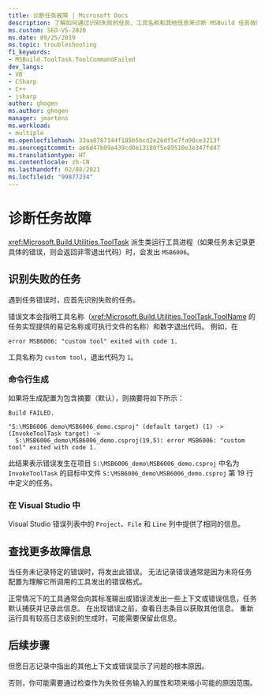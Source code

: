 ```yaml
---
title: 诊断任务故障 | Microsoft Docs
description: 了解如何通过识别失败的任务、工具名称和其他信息来诊断 MSBuild 任务故障。
ms.custom: SEO-VS-2020
ms.date: 09/25/2019
ms.topic: troubleshooting
f1_keywords:
- MSBuild.ToolTask.ToolCommandFailed
dev_langs:
- VB
- CSharp
- C++
- jsharp
author: ghogen
ms.author: ghogen
manager: jmartens
ms.workload:
- multiple
ms.openlocfilehash: 33aa8787144f185b5bcd2e26df5e7fa90ce3213f
ms.sourcegitcommit: ae6d47b09a439cd0e13180f5e89510e3e347fd47
ms.translationtype: HT
ms.contentlocale: zh-CN
ms.lasthandoff: 02/08/2021
ms.locfileid: "99877234"
---
```

# <a name="diagnosing-task-failures"></a>诊断任务故障

<xref:Microsoft.Build.Utilities.ToolTask> 派生类运行工具进程（如果任务未记录更具体的错误，则会返回非零退出代码）时，会发出 `MSB6006`。

## <a name="identifying-the-failing-task"></a>识别失败的任务

遇到任务错误时，应首先识别失败的任务。

错误文本会指明工具名称（<xref:Microsoft.Build.Utilities.ToolTask.ToolName> 的任务实现提供的易记名称或可执行文件的名称）和数字退出代码。 例如，在

```text
error MSB6006: "custom tool" exited with code 1.
```

工具名称为 `custom tool`，退出代码为 `1`。

### <a name="command-line-builds"></a>命令行生成

如果将生成配置为包含摘要（默认），则摘要将如下所示：

```text
Build FAILED.

"S:\MSB6006_demo\MSB6006_demo.csproj" (default target) (1) ->
(InvokeToolTask target) ->
  S:\MSB6006_demo\MSB6006_demo.csproj(19,5): error MSB6006: "custom tool" exited with code 1.
```

此结果表示错误发生在项目 `S:\MSB6006_demo\MSB6006_demo.csproj` 中名为 `InvokeToolTask` 的目标中文件 `S:\MSB6006_demo\MSB6006_demo.csproj` 第 19 行中定义的任务。

### <a name="in-visual-studio"></a>在 Visual Studio 中

Visual Studio 错误列表中的 `Project`、`File` 和 `Line` 列中提供了相同的信息。

## <a name="finding-more-failure-information"></a>查找更多故障信息

当任务未记录特定的错误时，将发出此错误。 无法记录错误通常是因为未将任务配置为理解它所调用的工具发出的错误格式。

正常情况下的工具通常会向其标准输出或错误流发出一些上下文或错误信息，任务默认捕获并记录此信息。 在出现错误之前，查看日志条目以获取其他信息。 重新运行具有较高日志级别的生成时，可能需要保留此信息。

## <a name="next-steps"></a>后续步骤

但愿日志记录中指出的其他上下文或错误显示了问题的根本原因。

否则，你可能需要通过检查作为失败任务输入的属性和项来缩小可能的原因范围。

